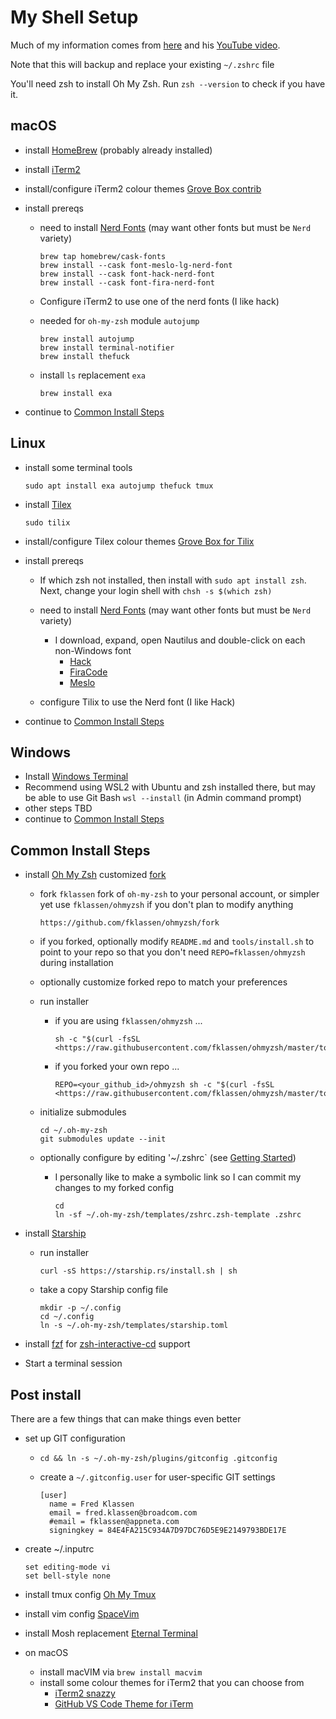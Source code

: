 My Shell Setup
==============

Much of my information comes from [here](https://www.bretfisher.com/shell/) and his [YouTube video](https://www.youtube.com/watch?v=KeSIJQEinJA).

Note that this will backup and replace your existing `~/.zshrc` file

You'll need zsh to install Oh My Zsh. Run `zsh --version` to check if you have it.

macOS
-----

* install [HomeBrew](https://brew.sh/) (probably already installed)
* install [iTerm2](https://www.iterm2.com/)
* install/configure iTerm2 colour themes [Grove Box contrib](https://github.com/gruvbox-community/gruvbox-contrib)
* install prereqs
  * need to install [Nerd Fonts](https://www.nerdfonts.com) (may want other fonts but must be `Nerd` variety)

    ```shell
    brew tap homebrew/cask-fonts
    brew install --cask font-meslo-lg-nerd-font
    brew install --cask font-hack-nerd-font
    brew install --cask font-fira-nerd-font
    ```

  * Configure iTerm2 to use one of the nerd fonts (I like hack)
  * needed for `oh-my-zsh` module `autojump`

    ```shell
    brew install autojump
    brew install terminal-notifier
    brew install thefuck
    ```

  * install `ls` replacement `exa`

    ```shell
    brew install exa
    ```

* continue to [Common Install Steps](#common-install-steps)

Linux
-----

* install some terminal tools

  ```(shell)
  sudo apt install exa autojump thefuck tmux
  ```

* install [Tilex](https://gnunn1.github.io/tilix-web/)

  ```shell
  sudo tilix
  ```

* install/configure Tilex colour themes [Grove Box for Tilix](https://github.com/MichaelThessel/tilix-gruvbox)
* install prereqs
  * If which zsh not installed, then install with `sudo apt install zsh`. Next, change your login shell with `chsh -s $(which zsh)`

  * need to install [Nerd Fonts](https://www.nerdfonts.com) (may want other fonts but must be `Nerd` variety)
    * I download, expand, open Nautilus and double-click on each non-Windows font
      * [Hack](https://github.com/ryanoasis/nerd-fonts/releases/download/v2.3.3/Hack.zip)
      * [FiraCode](https://github.com/ryanoasis/nerd-fonts/releases/download/v2.3.3/FiraCode.zip)
      * [Meslo](https://github.com/ryanoasis/nerd-fonts/releases/download/v2.3.3/Meslo.zip)
  * configure Tilix to use the Nerd font (I like Hack)

* continue to [Common Install Steps](#common-install-steps)

Windows
-------

* Install [Windows Terminal](https://github.com/microsoft/terminal)
* Recommend using WSL2 with Ubuntu and zsh installed there, but may be able to use Git Bash `wsl --install` (in Admin command prompt)
* other steps TBD
* continue to [Common Install Steps](#common-install-steps)

Common Install Steps
--------------------

* install [Oh My Zsh](https://ohmyz.sh/) customized [fork](https://github.com/fklassen/ohmyzsh)
  * fork `fklassen` fork of `oh-my-zsh` to your personal account, or simpler yet use `fklassen/ohmyzsh` if you don't plan to modify anything

    ```shell
    https://github.com/fklassen/ohmyzsh/fork
    ```

  * if you forked, optionally modify `README.md` and `tools/install.sh` to point to your repo so that you don't need `REPO=fklassen/ohmyzsh` during installation
  * optionally customize forked repo to match your preferences
  * run installer
    * if you are using `fklassen/ohmyzsh` ...

      ```shell
      sh -c "$(curl -fsSL <https://raw.githubusercontent.com/fklassen/ohmyzsh/master/tools/install.sh>)"
      ```

    * if you forked your own repo ...

      ```shell
      REPO=<your_github_id>/ohmyzsh sh -c "$(curl -fsSL <https://raw.githubusercontent.com/fklassen/ohmyzsh/master/tools/install.sh>)"
      ```

  * initialize submodules

    ```(shell)
    cd ~/.oh-my-zsh
    git submodules update --init
    ```

  * optionally configure by editing '~/.zshrc` (see [Getting Started](https://github.com/ohmyzsh/ohmyzsh/wiki#getting-started))
    * I personally like to make a symbolic link so I can commit my changes to my forked config

      ```(shell)
      cd
      ln -sf ~/.oh-my-zsh/templates/zshrc.zsh-template .zshrc
      ```

* install [Starship](https://starship.rs)
  * run installer

    ```(shell)
    curl -sS https://starship.rs/install.sh | sh
    ```

  * take a copy Starship config file

    ```(shell)
    mkdir -p ~/.config
    cd ~/.config
    ln -s ~/.oh-my-zsh/templates/starship.toml
    ```

* install [fzf](https://github.com/junegunn/fzf#installation) for [zsh-interactive-cd](https://github.com/fklassen/ohmyzsh/tree/master/plugins/zsh-interactive-cd) support
* Start a terminal session

Post install
------------

There are a few things that can make things even better

* set up GIT configuration
  * `cd && ln -s ~/.oh-my-zsh/plugins/gitconfig .gitconfig`
  * create a `~/.gitconfig.user` for user-specific GIT settings

    ```(shell)
    [user]
      name = Fred Klassen
      email = fred.klassen@broadcom.com
      #email = fklassen@appneta.com
      signingkey = 84E4FA215C934A7D97DC76D5E9E2149793BDE17E
    ```

* create ~/.inputrc

  ```(shell)
  set editing-mode vi
  set bell-style none
  ```

* install tmux config [Oh My Tmux](https://github.com/gpakosz/.tmux)
* install vim config [SpaceVim](https://spacevim.org/)
* install Mosh replacement [Eternal Terminal](https://eternalterminal.dev/)
* on macOS
  * install macVIM via `brew install macvim`
  * install some colour themes for iTerm2 that you can choose from
    * [iTerm2 snazzy](https://github.com/sindresorhus/iterm2-snazzy)
    * [GitHub VS Code Theme for iTerm](https://github.com/cdalvaro/github-vscode-theme-iterm)
